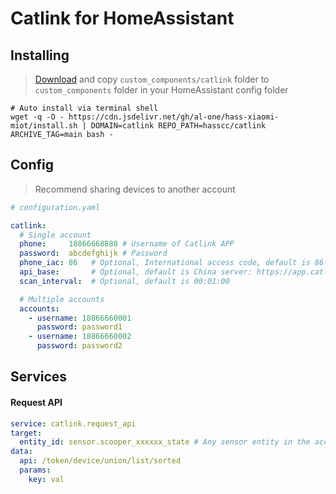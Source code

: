 # Catlink for HomeAssistant

## Installing

> [Download](https://github.com/hasscc/catlink/archive/main.zip) and copy `custom_components/catlink` folder to `custom_components` folder in your HomeAssistant config folder

```shell
# Auto install via terminal shell
wget -q -O - https://cdn.jsdelivr.net/gh/al-one/hass-xiaomi-miot/install.sh | DOMAIN=catlink REPO_PATH=hasscc/catlink ARCHIVE_TAG=main bash -
```


## Config

> Recommend sharing devices to another account

```yaml
# configuration.yaml

catlink:
  # Single account
  phone:     18866668888 # Username of Catlink APP
  password:  abcdefghijk # Password
  phone_iac: 86   # Optional, International access code, default is 86 (China)
  api_base:       # Optional, default is China server: https://app.catlinks.cn/api/
  scan_interval:  # Optional, default is 00:01:00

  # Multiple accounts
  accounts:
    - username: 18866660001
      password: password1
    - username: 18866660002
      password: password2
```


## Services

#### Request API
```yaml
service: catlink.request_api
target:
  entity_id: sensor.scooper_xxxxxx_state # Any sensor entity in the account
data:
  api: /token/device/union/list/sorted
  params:
    key: val
```
